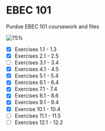 # EBEC 101
Purdue EBEC 101 coursework and files

![75%](https://progress-bar.dev/75)

- [x] Exercises 1.1 - 1.3
- [x] Exercises 2.1 - 2.5
- [ ] Exercises 3.1 - 3.4
- [x] Exercises 4.1 - 4.5
- [x] Exercises 5.1 - 5.4
- [x] Exercises 6.1 - 6.4
- [x] Exercises 7.1 - 7.4
- [x] Exercises 8.1 - 8.6
- [x] Exercises 9.1 - 9.4
- [x] Exercise 10.1 - 10.4
- [ ] Exercises 11.1 - 11.5
- [ ] Exercises 12.1 - 12.2
